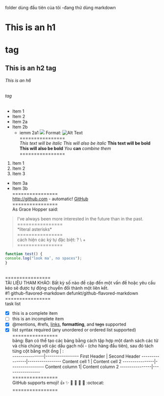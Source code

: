 
folder dùng đầu tiên của tôi -đang thử dùng markdown
# This is an h1 <h1> tag
## This is an h2 tag
###### This is an h6 <h6> tag
* Item 1
* Item 2
 * Item 2a
 * Item 2b
   * iemm 2a1
![](https://cdn.pixabay.com/photo/2013/07/02/22/20/roses-142876_960_720.jpg)
Format:  ![Alt Text](https://cdn.pixabay.com/photo/2019/02/15/14/30/women-3998563_960_720.jpg)
 <br/> ================<br/>
*This text will be italic*
_This will also be italic_
**This text will be bold**
__This will also be bold__
*You* **can** *combine them*
  <br/> ================<br/>
  1. Item 1
2. Item 2
3. Item 3
 * Item 3a
 * Item 3b
  <br/> ================<br/>
  http://github.com - automatic!
[GitHub](http://github.com)
  <br/> ================<br/>
  As Grace Hopper said:
> I’ve always been more interested
> in the future than in the past.
 <br/> ================<br/>
  \*literal asterisks\*
  <br/> ================<br/>
cách hiện các ký tự đặc biệt: \?  \\ \+
  <br/> ================<br/>
  ```javascript
function test() {
 console.log("look ma’, no spaces");
}
```
  <br/> ================<br/>TÀI LIỆU THAM KHẢO: Bất kỳ số nào đề cập đến một vấn đề hoặc yêu cầu kéo sẽ được tự động chuyển đổi thành một liên kết.<br/>
  #1
github-flavored-markdown
defunkt/github-flavored-markdown
  <br/> ================<br/>
  task list<br/>
- [x] this is a complete item
- [ ] this is an incomplete item
- [x] @mentions, #refs, [links](),
**formatting**, and <del>tags</del>
supported
- [x] list syntax required (any
unordered or ordered list
supported)
  <br/> ================<br/>
  bảng: Bạn có thể tạo các bảng bằng cách tập hợp một danh sách các từ và chia chúng với các dấu gạch nối \- (cho hàng đầu tiên), sau đó tách từng cột bằng một ống \| : <br/>
----------------|-----------------
First Header    | Second Header
----------------|-----------------
Content cell 1  | Content cell 2
----------------|-----------------
Content column 1| Content column 2
----------------|-----------------
   <br/> ================<br/> 
  GitHub supports emoji!
:+1: :sparkles: :camel: :tada:
:rocket: :metal: :octocat: 
<br/> ================<br/> 
